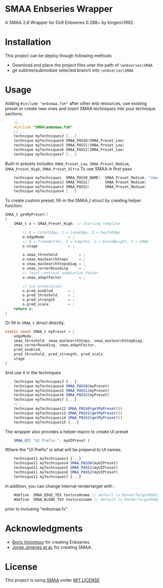 # SMAA Enbseries Wrapper

A SMAA 2.8 Wrapper for Dx9 Enbseries 0.288+ by kingeric1992.

# Installation
This project can be deploy though following methods
* Download and place the project files uner the path of `\enbseries\SMAA`
* git subtree/submodule selected branch into `\enbseries\SMAA`

# Usage

Adding `#include "enbsmaa.fxh"` after other enb resources, use existing preset or create new ones and insert SMAA techniques into your technique sections.

```c
    //...
    #include "SMAA\enbsmaa.fxh"
    //...
    technique myTechniques3 {...}
    technique myTechniques4 SMAA_PASS0(SMAA_Preset_Low)
    technique myTechniques5 SMAA_PASS1(SMAA_Preset_Low)
    technique myTechniques6 SMAA_PASS2(SMAA_Preset_Low)
    technique myTechniques7 {...}
```

Built-in presets includes `SMAA_Preset_Low`, `SMAA_Preset_Medium`, `SMAA_Preset_High`, `SMAA_Preset_Ultra`
To use SMAA in first pass

```c
    technique myTechniques  SMAA_PASS0_NAME(  SMAA_Preset_Medium, "smaa demo")
    technique myTechniques2 SMAA_PASS1(       SMAA_Preset_Medium)
    technique myTechniques3 SMAA_PASS2(       SMAA_Preset_Medium)
    technique myTechniques4 {...}
```

To create custom preset, fill-in the SMAA_t struct by creating helper function:

```c
SMAA_t getMyPreset()
{
    SMAA_t o = SMAA_Preset_High; // Starting template

        // 0 = ColorEdge, 1 = LumaEdge, 2 = DepthEdge
        o.edgeMode           = ;
        // 0 = frameBuffer, 1 = edgeTex, 2 = blendWeight, 3 = SMAA
        o.stage              = ;

        o.smaa_threshold          = ;
        o.smaa_maxSearchSteps     = ;
        o.smaa_maxSearchStepsDiag = ;
        o.smaa_cornerRounding     = ;
        // local contrast adaptation factor
        o.smaa_adaptFactor        = ;

        // use predication
        o.pred_enabled       = ;
        o.pred_threshold     = ;
        o.pred_strength      = ;
        o.pred_scale         = ;
    return o;
}
```

Or fill in `SMAA_t` struct directly:

```c
static const SMAA_t myPreset = {
    edgeMode,
    smaa_threshold, smaa_maxSearchSteps, smaa_maxSearchStepDiag,
    smaa_cornerRounding, smaa_adaptFactor,
    pred_enabled,
    pred_threshold, pred_strength, pred_scale,
    stage
}
```

And use it in the techniques

```js
    technique myTechniques3 {...}
    technique myTechniques4 SMAA_PASS0(myPreset)
    technique myTechniques5 SMAA_PASS1(myPreset)
    technique myTechniques6 SMAA_PASS2(myPreset)
    technique myTechniques7 {...}
    //...
    technique myTechniques12 SMAA_PASS0(getMyPreset())
    technique myTechniques13 SMAA_PASS1(getMyPreset())
    technique myTechniques14 SMAA_PASS2(getMyPreset())
    technique myTechniques15 {...}
```

The wrapper also provides a helper macro to create UI preset

```js
    SMAA_UI( "UI Prefix ", myUIPreset )
```

Where the "UI Prefix" is what will be prepend to UI names.

```js
    technique11 myTechniques3 {...}
    technique11 myTechniques4 SMAA_PASS0(myUIPreset)
    technique11 myTechniques5 SMAA_PASS1(myUIPreset)
    technique11 myTechniques6 SMAA_PASS2(myUIPreset)
    technique11 myTechniques7 {...}
```

in addition, you can change internal rendertarget with :

```js
    #define  SMAA_EDGE_TEX texture0name // default is RenderTargetRGB32F (only require 2bit-RG channel)
    #define  SMAA_BLEND_TEX texture1name // default is RenderTargetRGBA64 (RGBA requred [0,1] )
```

prior to inclueing "enbsmaa.fx"

# Acknowledgments

* [Boris Vorontsov](http://enbdev.com/) for creating Enbseries.
* [Jorge Jimenez et al.](http://www.iryoku.com/smaa/) for creating SMAA.

# License

This project is using [SMAA](https://github.com/iryoku/smaa) under [MIT LICENSE](LICENSE.md)
